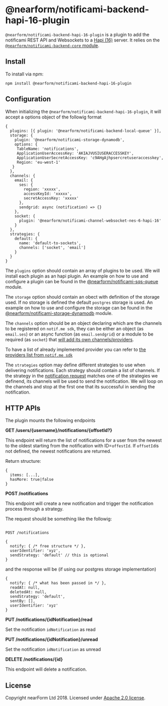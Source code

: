 # @nearform/notificami-backend-hapi-16-plugin

`@nearform/notificami-backend-hapi-16-plugin` is a plugin to add the notificami REST API and Websockets to a [Hapi (16)][hapi] server. It relies on the [`@nearform/notificami-backend-core` module](https://github.com/nearform/notificami/tree/master/packages/notificami-backend-core).

## Install

To install via npm:

```
npm install @nearform/notificami-backend-hapi-16-plugin
```

## Configuration

When initializing the `@nearform/notificami-backend-hapi-16-plugin`, it will accept a options object of the followig format

```
{
  plugins: [{ plugin: '@nearform/notificami-backend-local-queue' }],
  storage: {
    plugin: '@nearform/notificami-storage-dynamodb',
    options: {
     TableName: 'notifications',
     ApplicationUserAccessKey: 'AKIAJVUSIUSERACCESSKEY',
     ApplicationUserSecretAccessKey: 'c9AHgAjhpsercretuseraccesskey',
     Region: 'eu-west-1'
   }
  },
  channels: {
    email: {
      ses: {
        region: 'xxxxx',
        accessKeyId: 'xxxxx',
        secretAccessKey: 'xxxxx'
      },
      sendgrid: async (notification) => {}
    },
    socket: {
      plugin: '@nearform/notificami-channel-websocket-nes-6-hapi-16'
    }
  },
  strategies: {
    default: {
      name: 'default-to-sockets',
      channels: ['socket', 'email']
    }
  }
}
```

The `plugins` option should contain an array of plugins to be used. We will install each plugin as an hapi plugin. An example on how to use and configure a plugin can be found in the [@nearform/notificami-sqs-queue](https://github.com/nearform/notificami/tree/master/packages/notificami-sqs-queue) module.

The `storage` option should contain an obect with definition of the storage used. If no storage is defined the default `postgres` storage is used. An example on how to use and configure the storage can be found in the [@nearform/notificami-storage-dynamodb](https://github.com/nearform/notificami/tree/master/packages/notificami-storage-dynamodb) module.

The `channels` option should be an object declaring which are the channels to be registered on `notif.me sdk`, they can be either an object (as `email.ses`) or an async function (as `email.sendgrid`) or a module to be required (as `socket`) that [will add its own channels/providers](#@nearform/notificami-channel-websocket-nes).

To have a list of already implemented provider you can refer to [the providers list from `notif.me sdk`](https://github.com/notifme/notifme-sdk#2-providers)

The `strategies` option may define different strategies to use when delivering notifications. Each strategy should contain a list of channels. If the strategy in the [notification request](#@nearform/notificami-backend-hapi-16-plugin) matches one of the strategies we definend, its channels will be used to send the notification. We will loop on the channels and stop at the first one that its successful in sending the notification.


## <a name="api"></a> HTTP APIs
The plugin mounts the following endpoints

**GET /users/{username}/notifications/{offsetId?}**

This endpoint will return the list of notifications for a user from the newest to the oldest starting from the notification with ID=`offestId`. If `offsetId`is not defined, the newest notifications are returned.

Return structure:
```
{
  items: [...],
  hasMore: true|false
}
```

**POST /notifications**

This endpoint will create a new notification and trigger the notification process through a strategy.

The request should be something like the followig:

```

POST /notifications

{
  notify: { /* free structure */ },
  userIdentifier: 'xyz',
  sendStrategy: 'default' // this is optional
}
```

and the response will be (if using our postgres storage implementation)

```
{
  notify: { /* what has been passed in */ },
  readAt: null,
  deletedAt: null,
  sendStrategy: 'default',
  sentBy: [],
  userIdentifier: 'xyz'
}
```

**PUT /notifications/{idNotification}/read**

Set the notification `idNotification` as read

**PUT /notifications/{idNotification}/unread**

Set the notification `idNotification` as unread


**DELETE /notifications/{id}**

This endpoint will delete a notification.


## License

Copyright nearForm Ltd 2018. Licensed under [Apache 2.0 license][license].

[hapi]: https://hapijs.com/
[license]: ./LICENSE.md
